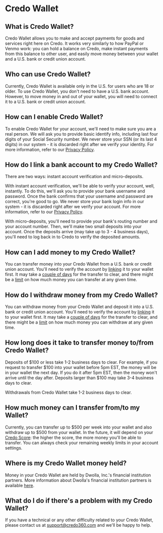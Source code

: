 # Credo Wallet

## What is Credo Wallet?
Credo Wallet allows you to make and accept payments for goods and services right here on Credo. It works very similarly to how PayPal or Venmo work: you can hold a balance on Credo, make instant payments from this balance to other user, and easily move money between your wallet and a U.S. bank or credit union account.

## Who can use Credo Wallet?
Currently, Credo Wallet is available only in the U.S. for users who are 18 or older. To use Credo Wallet, you don't need to have a U.S. bank account. However, to move money in and out of your wallet, you will need to connect it to a U.S. bank or credit union account.

## How can I enable Credo Wallet?
To enable Credo Wallet for your account, we'll need to make sure you are a real person. We will ask you to provide basic identify info, including last four digits of your Social Security number. We never store your SSN (or its last 4 digits) in our system - it is discarded right after we verify your identity. For more information, refer to our [Privacy Policy](https://www.credo360.com/legal#privacy).

## How do I link a bank account to my Credo Wallet?
There are two ways: instant account verification and micro-deposits.

With instant account verification, we'll be able to verify your account, well, instantly. To do this, we'll ask you to provide your bank username and password. Once the bank confirms that your username and password are correct, you're good to go. We never store your bank login info in our system - it is discarded right after we verify your account. For more information, refer to our [Privacy Policy](https://www.credo360.com/legal#privacy).

With micro-deposits, you'll need to provide your bank's routing number and your account number. Then, we'll make two small deposits into your account. Once the deposits arrive (may take up to 3 - 4 business days), you'll need to log back in to Credo to verify the deposited amounts.

## How can I add money to my Credo Wallet?
You can transfer money into your Credo Wallet from a U.S. bank or credit union account. You'll need to verify the account by [linking](#how-do-i-link-a-bank-account-to-my-credo-wallet) it to your wallet first. It may take a [couple of days](#how-long-does-it-take-to-transfer-money-tofrom-credo-wallet) for the transfer to clear, and there might be a [limit](#how-much-money-can-i-transfer-fromto-my-wallet) on how much money you can transfer at any given time.

## How do I withdraw money from my Credo Wallet?
You can withdraw money from your Credo Wallet and deposit it into a U.S. bank or credit union account. You'll need to verify the account by [linking](#how-do-i-link-a-bank-account-to-my-credo-wallet) it to your wallet first. It may take a [couple of days](#how-long-does-it-take-to-transfer-money-tofrom-credo-wallet) for the transfer to clear, and there might be a [limit](#how-much-money-can-i-transfer-fromto-my-wallet) on how much money you can withdraw at any given time.

## How long does it take to transfer money to/from Credo Wallet?
Deposits of $100 or less take 1-2 business days to clear. For example, if you request to transfer $100 into your wallet before 5pm EST, the money will be in your wallet the next day. If you do it after 5pm EST, then the money won't arrive until the day after. Deposits larger than $100 may take 3-4 business days to clear.

Withdrawals from Credo Wallet take 1-2 business days to clear.

## How much money can I transfer from/to my Wallet?
Currently, you can transfer up to $500 per week into your wallet and also withdraw up to $500 from your wallet. In the future, it will depend on your [Credo Score](reputation-and-feedback#what-is-the-credo-score-and-how-is-it-calculated): the higher the score, the more money you'll be able to transfer. You can always check your remaining weekly limits in your account settings.

## Where is my Credo Wallet money held?
Money in your Credo Wallet are held by Dwolla, Inc.'s financial institution partners. More information about Dwolla's financial institution partners is available [here](https://www.dwolla.com/legal/about-our-financial-institution-partner).

## What do I do if there's a problem with my Credo Wallet?
If you have a technical or any other difficulty related to your Credo Wallet, please contact us at [support@credo360.com](mailto:support@credo360.com) and we'll be happy to help.